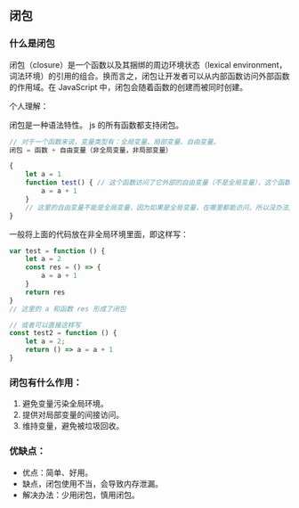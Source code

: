 ## 闭包

### 什么是闭包

闭包（closure）是一个函数以及其捆绑的周边环境状态（lexical environment，词法环境）的引用的组合。换而言之，闭包让开发者可以从内部函数访问外部函数的作用域。在 JavaScript 中，闭包会随着函数的创建而被同时创建。

个人理解：

闭包是一种语法特性。
js 的所有函数都支持闭包。

```js
// 对于一个函数来说，变量类型有：全局变量、局部变量、自由变量。
闭包 = 函数 + 自由变量（非全局变量，非局部变量）
```

```js
{
    let a = 1
    function test() { // 这个函数访问了它外部的自由变量（不是全局变量），这个函数，和这个自由变量，就形成了一个闭包。
        a = a + 1
    }
    // 这里的自由变量不能是全局变量，因为如果是全局变量，在哪里都能访问，所以没办法区分是闭包提供的访问外部变量的能力，还是全局变量提供的能力。
}
```

一般将上面的代码放在非全局环境里面，即这样写：
```js
var test = function () {
    let a = 2
    const res = () => {
        a = a + 1
    }
    return res
}
// 这里的 a 和函数 res 形成了闭包

// 或者可以直接这样写
const test2 = function () {
    let a = 2;
    return () => a = a + 1
}
```

### 闭包有什么作用：
1. 避免变量污染全局环境。
2. 提供对局部变量的间接访问。
3. 维持变量，避免被垃圾回收。

### 优缺点：
+ 优点：简单、好用。
+ 缺点，闭包使用不当，会导致内存泄漏。
+ 解决办法：少用闭包，慎用闭包。